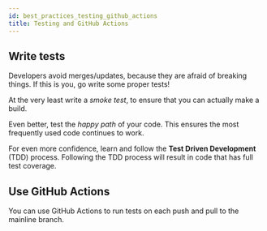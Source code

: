 ```yaml
---
id: best_practices_testing_github_actions
title: Testing and GitHub Actions
---
```


## Write tests

Developers avoid merges/updates, because they are afraid of breaking things.
If this is you, go write some proper tests!

At the very least write a *smoke test*, to ensure that you can actually make a build.

Even better, test the *happy path* of your code.
This ensures the most frequently used code continues to work.

For even more confidence, learn and follow the **Test Driven Development** (TDD) process.
Following the TDD process will result in code that has full test coverage.

## Use GitHub Actions

You can use GitHub Actions to run tests on each push and pull to the mainline branch.

